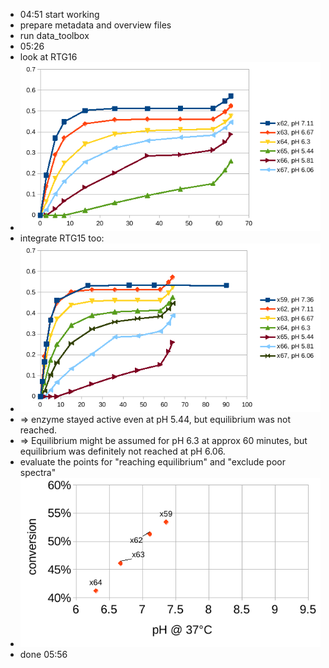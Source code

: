 - 04:51 start working
- prepare metadata and overview files
- run data_toolbox
- 05:26
- look at RTG16
- ![image.png](../assets/image_1732336377502_0.png)
- integrate RTG15 too:
- ![image.png](../assets/image_1732336753277_0.png)
- => enzyme stayed active even at pH 5.44, but equilibrium was not reached.
- => Equilibrium might be assumed for pH 6.3 at approx 60 minutes, but equilibrium was definitely not reached at pH 6.06.
- evaluate the points for "reaching equilibrium" and "exclude poor spectra"
- ![image.png](../assets/image_1732337812457_0.png)
- done 05:56